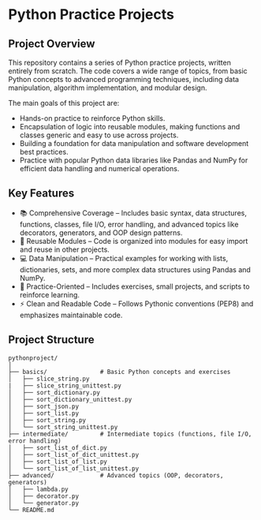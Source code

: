 # Python Practice Projects
## Project Overview

This repository contains a series of Python practice projects, written entirely from scratch.
The code covers a wide range of topics, from basic Python concepts to advanced programming techniques, including data manipulation, algorithm implementation, and modular design.

The main goals of this project are:

- Hands-on practice to reinforce Python skills.
- Encapsulation of logic into reusable modules, making functions and classes generic and easy to use across projects.
- Building a foundation for data manipulation and software development best practices.
- Practice with popular Python data libraries like Pandas and NumPy for efficient data handling and numerical operations.

## Key Features

- 📚 Comprehensive Coverage – Includes basic syntax, data structures, functions, classes, file I/O, error handling, and advanced topics like decorators, generators, and OOP design patterns.
- 🔄 Reusable Modules – Code is organized into modules for easy import and reuse in other projects.
- 💻 Data Manipulation – Practical examples for working with lists, dictionaries, sets, and more complex data structures using Pandas and NumPy.
- 🧪 Practice-Oriented – Includes exercises, small projects, and scripts to reinforce learning.
- ⚡ Clean and Readable Code – Follows Pythonic conventions (PEP8) and emphasizes maintainable code.

## Project Structure
```
pythonproject/
│
├── basics/               # Basic Python concepts and exercises
│   ├── slice_string.py
|   ├── slice_string_unittest.py
│   ├── sort_dictionary.py
│   ├── sort_dictionary_unittest.py
│   ├── sort_json.py
│   ├── sort_list.py
│   ├── sort_string.py
│   └── sort_string_unittest.py
├── intermediate/         # Intermediate topics (functions, file I/O, error handling)
│   ├── sort_list_of_dict.py
│   ├── sort_list_of_dict_unittest.py
│   ├── sort_list_of_list.py
│   └── sort_list_of_list_unittest.py
├── advanced/             # Advanced topics (OOP, decorators, generators)
│   ├── lambda.py
│   ├── decorator.py
│   └── generator.py
└── README.md
```
